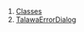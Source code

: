 

1. [Classes](file-___home_harshil_Desktop_open-source_palisadoes_talawa_lib_widgets_talawa_error_dialog/#classes)
2. [TalawaErrorDialog](file-___home_harshil_Desktop_open-source_palisadoes_talawa_lib_widgets_talawa_error_dialog/TalawaErrorDialog-class.html)
